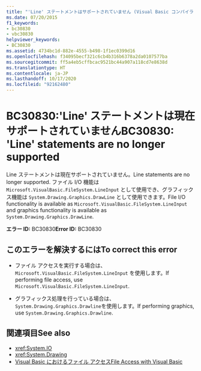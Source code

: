 ```yaml
---
title: "'Line' ステートメントはサポートされていません (Visual Basic コンパイラ エラー)"
ms.date: 07/20/2015
f1_keywords:
- bc30830
- vbc30830
helpviewer_keywords:
- BC30830
ms.assetid: 4734bc1d-882e-4555-b498-1f1ec0399d16
ms.openlocfilehash: f34095becf321c6cb4b316b6378a2da0107577ba
ms.sourcegitcommit: ff5a4eb5cffbcac9521bc44a907a118cd7e8638d
ms.translationtype: HT
ms.contentlocale: ja-JP
ms.lasthandoff: 10/17/2020
ms.locfileid: "92162480"
---
```

# <a name="bc30830-line-statements-are-no-longer-supported"></a><span data-ttu-id="88f74-102">BC30830:'Line' ステートメントは現在サポートされていません</span><span class="sxs-lookup"><span data-stu-id="88f74-102">BC30830: 'Line' statements are no longer supported</span></span>

<span data-ttu-id="88f74-103">Line ステートメントは現在サポートされていません。</span><span class="sxs-lookup"><span data-stu-id="88f74-103">Line statements are no longer supported.</span></span> <span data-ttu-id="88f74-104">ファイル I/O 機能は `Microsoft.VisualBasic.FileSystem.LineInput` として使用でき、グラフィックス機能は `System.Drawing.Graphics.DrawLine` として使用できます。</span><span class="sxs-lookup"><span data-stu-id="88f74-104">File I/O functionality is available as `Microsoft.VisualBasic.FileSystem.LineInput` and graphics functionality is available as `System.Drawing.Graphics.DrawLine`.</span></span>

 <span data-ttu-id="88f74-105">**エラー ID:** BC30830</span><span class="sxs-lookup"><span data-stu-id="88f74-105">**Error ID:** BC30830</span></span>

## <a name="to-correct-this-error"></a><span data-ttu-id="88f74-106">このエラーを解決するには</span><span class="sxs-lookup"><span data-stu-id="88f74-106">To correct this error</span></span>

- <span data-ttu-id="88f74-107">ファイル アクセスを実行する場合は、`Microsoft.VisualBasic.FileSystem.LineInput` を使用します。</span><span class="sxs-lookup"><span data-stu-id="88f74-107">If performing file access, use `Microsoft.VisualBasic.FileSystem.LineInput`.</span></span>

- <span data-ttu-id="88f74-108">グラフィックス処理を行っている場合は、 `System.Drawing.Graphics.Drawline`を使用します。</span><span class="sxs-lookup"><span data-stu-id="88f74-108">If performing graphics, use `System.Drawing.Graphics.Drawline`.</span></span>

## <a name="see-also"></a><span data-ttu-id="88f74-109">関連項目</span><span class="sxs-lookup"><span data-stu-id="88f74-109">See also</span></span>

- <xref:System.IO>
- <xref:System.Drawing>
- [<span data-ttu-id="88f74-110">Visual Basic におけるファイル アクセス</span><span class="sxs-lookup"><span data-stu-id="88f74-110">File Access with Visual Basic</span></span>](../../developing-apps/programming/drives-directories-files/file-access.md)
